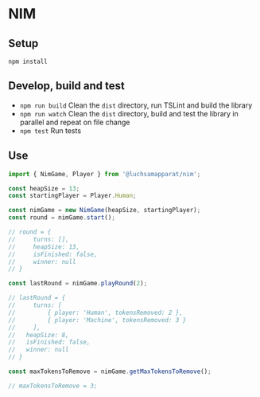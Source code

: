 # NIM

## Setup

```
npm install
```

## Develop, build and test

* `npm run build` Clean the `dist` directory, run TSLint and build the library
* `npm run watch` Clean the `dist` directory, build and test the library in parallel and repeat on file change
* `npm test` Run tests

## Use

```ts
import { NimGame, Player } from '@luchsamapparat/nim';

const heapSize = 13;
const startingPlayer = Player.Human;

const nimGame = new NimGame(heapSize, startingPlayer);
const round = nimGame.start();

// round = {
//     turns: [],
//     heapSize: 13,
//     isFinished: false,
//     winner: null
// }

const lastRound = nimGame.playRound(2);

// lastRound = {
//     turns: [
//         { player: 'Human', tokensRemoved: 2 },
//         { player: 'Machine', tokensRemoved: 3 }
//     ],
//   heapSize: 8,
//   isFinished: false,
//   winner: null
// }

const maxTokensToRemove = nimGame.getMaxTokensToRemove();

// maxTokensToRemove = 3;
```
